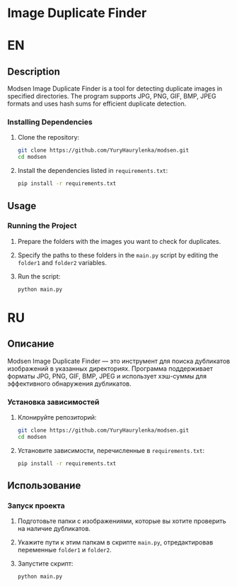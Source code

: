 # Image Duplicate Finder


# EN

## Description

Modsen Image Duplicate Finder is a tool for detecting duplicate images in specified directories. The program supports JPG, PNG, GIF, BMP, JPEG formats and uses hash sums for efficient duplicate detection.

### Installing Dependencies

1. Clone the repository:

    ```bash
    git clone https://github.com/YuryHaurylenka/modsen.git
    cd modsen
    ```

2. Install the dependencies listed in `requirements.txt`:

    ```bash
    pip install -r requirements.txt
    ```

## Usage

### Running the Project

1. Prepare the folders with the images you want to check for duplicates.
2. Specify the paths to these folders in the `main.py` script by editing the `folder1` and `folder2` variables.
3. Run the script:

    ```bash
    python main.py
    ```

# RU

## Описание

Modsen Image Duplicate Finder — это инструмент для поиска дубликатов изображений в указанных директориях. Программа поддерживает форматы JPG, PNG, GIF, BMP, JPEG и использует хэш-суммы для эффективного обнаружения дубликатов.


### Установка зависимостей

1. Клонируйте репозиторий:

    ```bash
    git clone https://github.com/YuryHaurylenka/modsen.git
    cd modsen
    ```

2. Установите зависимости, перечисленные в `requirements.txt`:

    ```bash
    pip install -r requirements.txt
    ```

## Использование

### Запуск проекта

1. Подготовьте папки с изображениями, которые вы хотите проверить на наличие дубликатов.
2. Укажите пути к этим папкам в скрипте `main.py`, отредактировав переменные `folder1` и `folder2`.
3. Запустите скрипт:

    ```bash
    python main.py
    ```
